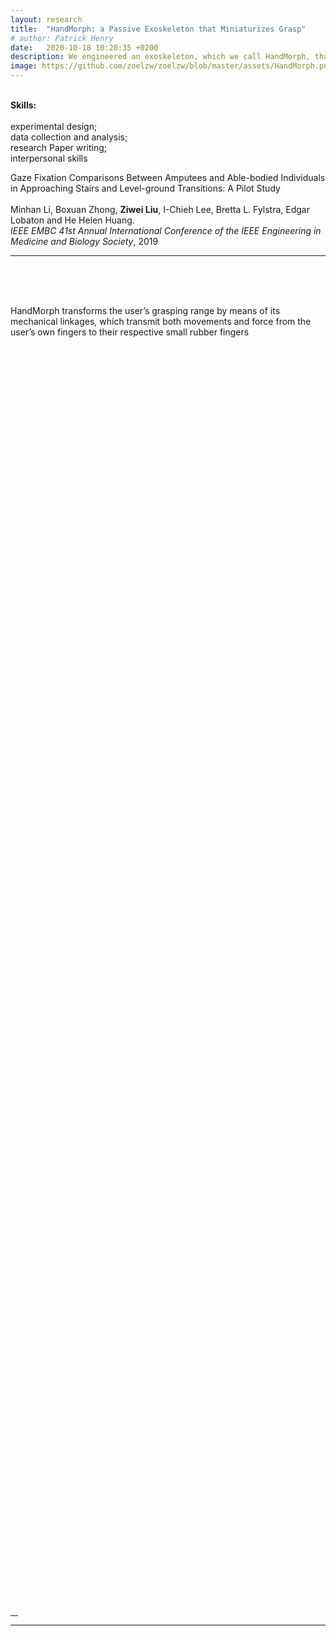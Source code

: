 ```yaml
---
layout: research
title:  "HandMorph: a Passive Exoskeleton that Miniaturizes Grasp"
# author: Patrick Henry
date:   2020-10-18 10:20:35 +0200
description: We engineered an exoskeleton, which we call HandMorph, that approximates the experience of having a smaller grasping range. 
image: https://github.com/zoelzw/zoelzw/blob/master/assets/HandMorph.png?raw=true
---
```

<div class="row">
  <div class="col-md-4">
  <p>
    <br> <b>Skills:</b> <br><br>
    experimental design;<br>
    data collection and analysis;<br>
    research Paper writing;<br>
    interpersonal skills
  </p>
  </div>
  <div class="col-md-8">
  <!-- <h1>{{ page.title }}</h1> -->
    <p class="lead">Gaze Fixation Comparisons Between Amputees and Able-bodied Individuals in Approaching Stairs and Level-ground Transitions: A Pilot Study <br>
    <br>Minhan Li, Boxuan Zhong, <strong>Ziwei Liu</strong>, I-Chieh Lee, Bretta L. Fylstra, Edgar Lobaton and He Helen Huang. 
    <br><i>IEEE EMBC 41st Annual International Conference of the IEEE Engineering in Medicine and Biology Society</i>, 2019
    </p>
  </div>
</div>
<hr bordercolor = "lightgrey">

<div class="row">
  <div class="col-md-6">
    <br>
    <br>
    <br>
    <p> 
       HandMorph transforms the user’s grasping range by means of its mechanical linkages, which transmit both movements and force from the user’s own fingers to their respective small rubber fingers
    </p>
  </div>

  <div class="col-md-6">
    <br>
    <div class="img-fluid rounded mt-2 mb-2 mb-md-0" style="background-image: url({{ page.image }});  height: 50vh; background-position:center;">
  </div>
</div><hr width="12">


<div class="row">
  <hr>
  <div class="col-md-6">
     <div class="img-fluid rounded mt-2 mb-2 mb-md-0" style="background-image: url({{ page.image }});  height: 50vh; background-position:center;">
     </div><br>
  </div>
  
  <div class="col-md-6">
    <br>
    <br>
   <p> 
        Unlike other size-illusions based on virtual reality, HandMorph achieves this in the user's real environment, preserving the user's physical and social contexts. As such, our device can be integrated into the user's workflow, e.g., to allow product designers to momentarily change their grasping range into that of a child while evaluating a toy prototype.
   </p>
  </div>
</div>